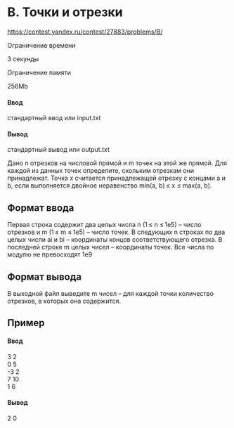# B. Точки и отрезки
https://contest.yandex.ru/contest/27883/problems/B/

Ограничение времени

3 секунды

Ограничение памяти

256Mb

#### Ввод

стандартный ввод или input.txt

#### Вывод

стандартный вывод или output.txt

Дано n отрезков на числовой прямой и m точек на этой же прямой. Для каждой из данных точек определите, скольким отрезкам они принадлежат. Точка x считается принадлежащей отрезку с концами a и b, если выполняется двойное неравенство min(a, b) ≤ x ≤ max(a, b).

## Формат ввода

Первая строка содержит два целых числа n (1 ≤ n ≤ 1e5) – число отрезков и m (1 ≤ m ≤ 1e5) – число точек. В следующих n строках по два целых числи ai и bi – координаты концов соответствующего отрезка. В последней строке m целых чисел – координаты точек. Все числа по модулю не превосходят 1e9

## Формат вывода

В выходной файл выведите m чисел – для каждой точки количество отрезков, в которых она содержится.

## Пример

#### Ввод
3 2\
0 5\
-3 2\
7 10\
1 6
#### Вывод
2 0